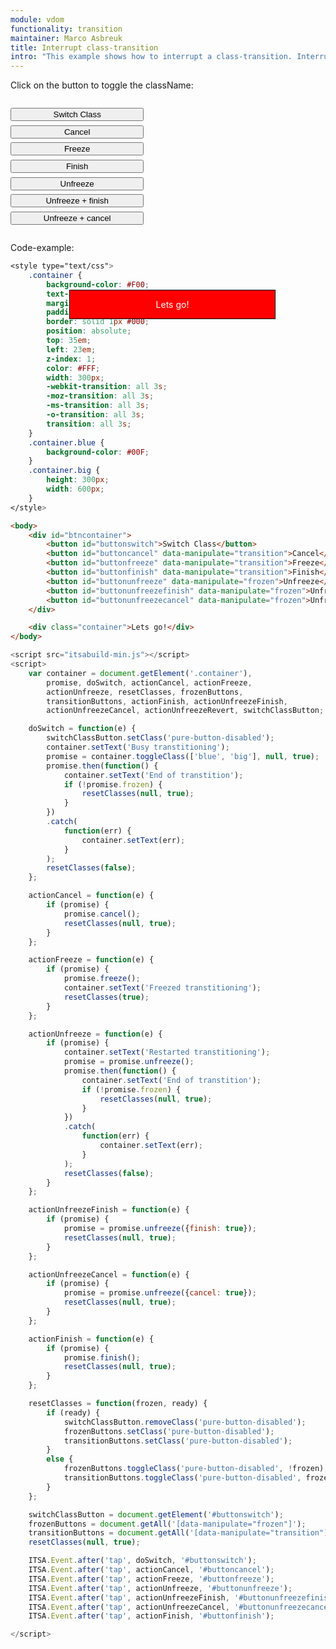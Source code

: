 ```yaml
---
module: vdom
functionality: transition
maintainer: Marco Asbreuk
title: Interrupt class-transition
intro: "This example shows how to interrupt a class-transition. Interruption can be done when using the interruption-methods that return a Promise, like node\'s class-methods or transition. These methods return Promise with extra methods: cancel, freeze and finish, which all interrupt the transition and force to the initial, current or final state immediately.<br><br>Start switching the class, while during transition experiment with canceling, freezing or finishing."
---
```


<style type="text/css">
    #btncontainer {
        margin: 2em 0;
        min-height: 2em;
    }
    #btncontainer button {
        margin-top: 0.5em;
        min-width: 16em;
        display: block;
    }
    .container {
        background-color: #F00;
        text-align: center;
        margin: 2em 0;
        padding: 1em;
        border: solid 1px #000;
        position: absolute;
        top: 35em;
        left: 23em;
        z-index: 1;
        color: #FFF;
        width: 300px;
        -webkit-transition: all 3s;
        -moz-transition: all 3s;
        -ms-transition: all 3s;
        -o-transition: all 3s;
        transition: all 3s;
    }
    .container.blue {
        background-color: #00F;
    }
    .container.big {
        height: 300px;
        width: 600px;
    }
    .body-content.module p.spaced {
        margin-top: 4em;
    }
</style>

Click on the button to toggle the className:

<div id="btncontainer">
    <button id="buttonswitch" class="pure-button pure-button-primary pure-button-bordered">Switch Class</button>
    <button id="buttoncancel" data-manipulate="transition" class="pure-button pure-button-primary pure-button-bordered">Cancel</button>
    <button id="buttonfreeze" data-manipulate="transition" class="pure-button pure-button-primary pure-button-bordered">Freeze</button>
    <button id="buttonfinish" data-manipulate="transition" class="pure-button pure-button-primary pure-button-bordered">Finish</button>
    <button id="buttonunfreeze" data-manipulate="frozen" class="pure-button pure-button-primary pure-button-bordered">Unfreeze</button>
    <button id="buttonunfreezefinish" data-manipulate="frozen" class="pure-button pure-button-primary pure-button-bordered">Unfreeze + finish</button>
    <button id="buttonunfreezecancel" data-manipulate="frozen" class="pure-button pure-button-primary pure-button-bordered">Unfreeze + cancel</button>
</div>

<div class="container">Lets go!</div>

<p class="spaced">Code-example:</p>

```css
<style type="text/css">
    .container {
        background-color: #F00;
        text-align: center;
        margin: 2em 0;
        padding: 1em;
        border: solid 1px #000;
        position: absolute;
        top: 35em;
        left: 23em;
        z-index: 1;
        color: #FFF;
        width: 300px;
        -webkit-transition: all 3s;
        -moz-transition: all 3s;
        -ms-transition: all 3s;
        -o-transition: all 3s;
        transition: all 3s;
    }
    .container.blue {
        background-color: #00F;
    }
    .container.big {
        height: 300px;
        width: 600px;
    }
</style>
```

```html
<body>
    <div id="btncontainer">
        <button id="buttonswitch">Switch Class</button>
        <button id="buttoncancel" data-manipulate="transition">Cancel</button>
        <button id="buttonfreeze" data-manipulate="transition">Freeze</button>
        <button id="buttonfinish" data-manipulate="transition">Finish</button>
        <button id="buttonunfreeze" data-manipulate="frozen">Unfreeze</button>
        <button id="buttonunfreezefinish" data-manipulate="frozen">Unfreeze + finish</button>
        <button id="buttonunfreezecancel" data-manipulate="frozen">Unfreeze + cancel</button>
    </div>

    <div class="container">Lets go!</div>
</body>
```

```js
<script src="itsabuild-min.js"></script>
<script>
    var container = document.getElement('.container'),
        promise, doSwitch, actionCancel, actionFreeze,
        actionUnfreeze, resetClasses, frozenButtons,
        transitionButtons, actionFinish, actionUnfreezeFinish,
        actionUnfreezeCancel, actionUnfreezeRevert, switchClassButton;

    doSwitch = function(e) {
        switchClassButton.setClass('pure-button-disabled');
        container.setText('Busy transtitioning');
        promise = container.toggleClass(['blue', 'big'], null, true);
        promise.then(function() {
            container.setText('End of transtition');
            if (!promise.frozen) {
                resetClasses(null, true);
            }
        })
        .catch(
            function(err) {
                container.setText(err);
            }
        );
        resetClasses(false);
    };

    actionCancel = function(e) {
        if (promise) {
            promise.cancel();
            resetClasses(null, true);
        }
    };

    actionFreeze = function(e) {
        if (promise) {
            promise.freeze();
            container.setText('Freezed transtitioning');
            resetClasses(true);
        }
    };

    actionUnfreeze = function(e) {
        if (promise) {
            container.setText('Restarted transtitioning');
            promise = promise.unfreeze();
            promise.then(function() {
                container.setText('End of transtition');
                if (!promise.frozen) {
                    resetClasses(null, true);
                }
            })
            .catch(
                function(err) {
                    container.setText(err);
                }
            );
            resetClasses(false);
        }
    };

    actionUnfreezeFinish = function(e) {
        if (promise) {
            promise = promise.unfreeze({finish: true});
            resetClasses(null, true);
        }
    };

    actionUnfreezeCancel = function(e) {
        if (promise) {
            promise = promise.unfreeze({cancel: true});
            resetClasses(null, true);
        }
    };

    actionFinish = function(e) {
        if (promise) {
            promise.finish();
            resetClasses(null, true);
        }
    };

    resetClasses = function(frozen, ready) {
        if (ready) {
            switchClassButton.removeClass('pure-button-disabled');
            frozenButtons.setClass('pure-button-disabled');
            transitionButtons.setClass('pure-button-disabled');
        }
        else {
            frozenButtons.toggleClass('pure-button-disabled', !frozen);
            transitionButtons.toggleClass('pure-button-disabled', frozen);
        }
    };

    switchClassButton = document.getElement('#buttonswitch');
    frozenButtons = document.getAll('[data-manipulate="frozen"]');
    transitionButtons = document.getAll('[data-manipulate="transition"]');
    resetClasses(null, true);

    ITSA.Event.after('tap', doSwitch, '#buttonswitch');
    ITSA.Event.after('tap', actionCancel, '#buttoncancel');
    ITSA.Event.after('tap', actionFreeze, '#buttonfreeze');
    ITSA.Event.after('tap', actionUnfreeze, '#buttonunfreeze');
    ITSA.Event.after('tap', actionUnfreezeFinish, '#buttonunfreezefinish');
    ITSA.Event.after('tap', actionUnfreezeCancel, '#buttonunfreezecancel');
    ITSA.Event.after('tap', actionFinish, '#buttonfinish');

</script>
```

<script src="../../dist/itsabuild-min.js"></script>
<script>
    var container = document.getElement('.container'),
        promise, doSwitch, actionCancel, actionFreeze,
        actionUnfreeze, resetClasses, frozenButtons,
        transitionButtons, actionFinish, actionUnfreezeFinish,
        actionUnfreezeCancel, actionUnfreezeRevert, switchClassButton;

    doSwitch = function(e) {
        switchClassButton.setClass('pure-button-disabled');
        container.setText('Busy transtitioning');
        promise = container.toggleClass(['blue', 'big'], null, true);
        promise.then(function() {
            container.setText('End of transtition');
            if (!promise.frozen) {
                resetClasses(null, true);
            }
        })
        .catch(
            function(err) {
                container.setText(err);
            }
        );
        resetClasses(false);
    };

    actionCancel = function(e) {
        if (promise) {
            promise.cancel();
            resetClasses(null, true);
        }
    };

    actionFreeze = function(e) {
        if (promise) {
            promise.freeze();
            container.setText('Freezed transtitioning');
            resetClasses(true);
        }
    };

    actionUnfreeze = function(e) {
        if (promise) {
            container.setText('Restarted transtitioning');
            promise = promise.unfreeze();
            promise.then(function() {
                container.setText('End of transtition');
                if (!promise.frozen) {
                    resetClasses(null, true);
                }
            })
            .catch(
                function(err) {
                    container.setText(err);
                }
            );
            resetClasses(false);
        }
    };

    actionUnfreezeFinish = function(e) {
        if (promise) {
            promise = promise.unfreeze({finish: true});
            resetClasses(null, true);
        }
    };

    actionUnfreezeCancel = function(e) {
        if (promise) {
            promise = promise.unfreeze({cancel: true});
            resetClasses(null, true);
        }
    };

    actionFinish = function(e) {
        if (promise) {
            promise.finish();
            resetClasses(null, true);
        }
    };

    resetClasses = function(frozen, ready) {
        if (ready) {
            switchClassButton.removeClass('pure-button-disabled');
            frozenButtons.setClass('pure-button-disabled');
            transitionButtons.setClass('pure-button-disabled');
        }
        else {
            frozenButtons.toggleClass('pure-button-disabled', !frozen);
            transitionButtons.toggleClass('pure-button-disabled', frozen);
        }
    };

    switchClassButton = document.getElement('#buttonswitch');
    frozenButtons = document.getAll('[data-manipulate="frozen"]');
    transitionButtons = document.getAll('[data-manipulate="transition"]');
    resetClasses(null, true);

    ITSA.Event.after('tap', doSwitch, '#buttonswitch');
    ITSA.Event.after('tap', actionCancel, '#buttoncancel');
    ITSA.Event.after('tap', actionFreeze, '#buttonfreeze');
    ITSA.Event.after('tap', actionUnfreeze, '#buttonunfreeze');
    ITSA.Event.after('tap', actionUnfreezeFinish, '#buttonunfreezefinish');
    ITSA.Event.after('tap', actionUnfreezeCancel, '#buttonunfreezecancel');
    ITSA.Event.after('tap', actionFinish, '#buttonfinish');

</script>
